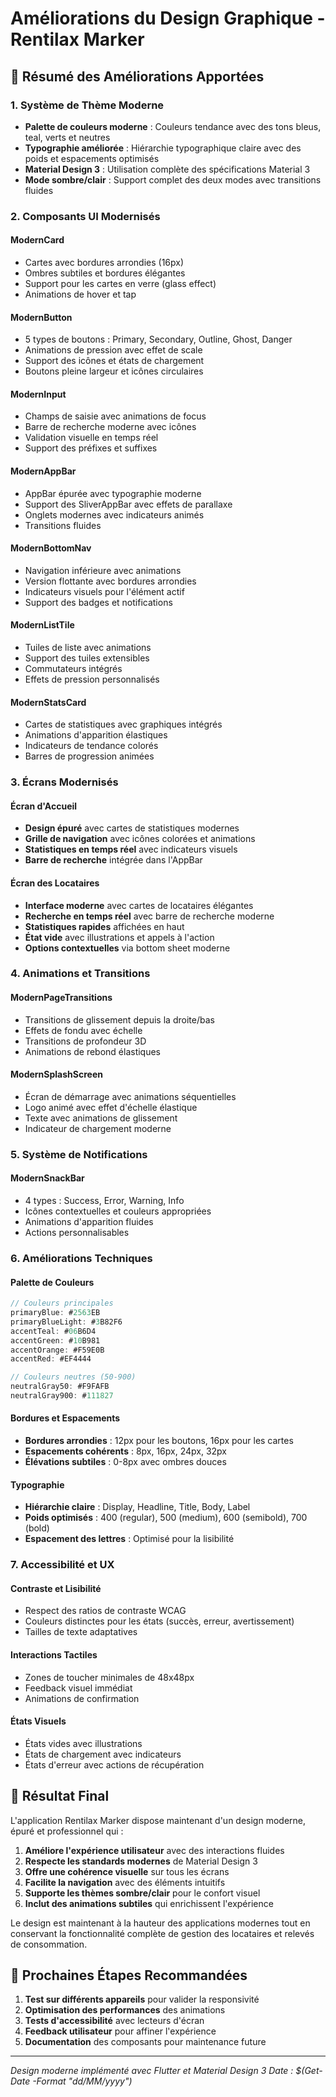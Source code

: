 # Améliorations du Design Graphique - Rentilax Marker

## 🎨 Résumé des Améliorations Apportées

### 1. **Système de Thème Moderne**
- **Palette de couleurs moderne** : Couleurs tendance avec des tons bleus, teal, verts et neutres
- **Typographie améliorée** : Hiérarchie typographique claire avec des poids et espacements optimisés
- **Material Design 3** : Utilisation complète des spécifications Material 3
- **Mode sombre/clair** : Support complet des deux modes avec transitions fluides

### 2. **Composants UI Modernisés**

#### **ModernCard**
- Cartes avec bordures arrondies (16px)
- Ombres subtiles et bordures élégantes
- Support pour les cartes en verre (glass effect)
- Animations de hover et tap

#### **ModernButton**
- 5 types de boutons : Primary, Secondary, Outline, Ghost, Danger
- Animations de pression avec effet de scale
- Support des icônes et états de chargement
- Boutons pleine largeur et icônes circulaires

#### **ModernInput**
- Champs de saisie avec animations de focus
- Barre de recherche moderne avec icônes
- Validation visuelle en temps réel
- Support des préfixes et suffixes

#### **ModernAppBar**
- AppBar épurée avec typographie moderne
- Support des SliverAppBar avec effets de parallaxe
- Onglets modernes avec indicateurs animés
- Transitions fluides

#### **ModernBottomNav**
- Navigation inférieure avec animations
- Version flottante avec bordures arrondies
- Indicateurs visuels pour l'élément actif
- Support des badges et notifications

#### **ModernListTile**
- Tuiles de liste avec animations
- Support des tuiles extensibles
- Commutateurs intégrés
- Effets de pression personnalisés

#### **ModernStatsCard**
- Cartes de statistiques avec graphiques intégrés
- Animations d'apparition élastiques
- Indicateurs de tendance colorés
- Barres de progression animées

### 3. **Écrans Modernisés**

#### **Écran d'Accueil**
- **Design épuré** avec cartes de statistiques modernes
- **Grille de navigation** avec icônes colorées et animations
- **Statistiques en temps réel** avec indicateurs visuels
- **Barre de recherche** intégrée dans l'AppBar

#### **Écran des Locataires**
- **Interface moderne** avec cartes de locataires élégantes
- **Recherche en temps réel** avec barre de recherche moderne
- **Statistiques rapides** affichées en haut
- **État vide** avec illustrations et appels à l'action
- **Options contextuelles** via bottom sheet moderne

### 4. **Animations et Transitions**

#### **ModernPageTransitions**
- Transitions de glissement depuis la droite/bas
- Effets de fondu avec échelle
- Transitions de profondeur 3D
- Animations de rebond élastiques

#### **ModernSplashScreen**
- Écran de démarrage avec animations séquentielles
- Logo animé avec effet d'échelle élastique
- Texte avec animations de glissement
- Indicateur de chargement moderne

### 5. **Système de Notifications**

#### **ModernSnackBar**
- 4 types : Success, Error, Warning, Info
- Icônes contextuelles et couleurs appropriées
- Animations d'apparition fluides
- Actions personnalisables

### 6. **Améliorations Techniques**

#### **Palette de Couleurs**
```dart
// Couleurs principales
primaryBlue: #2563EB
primaryBlueLight: #3B82F6
accentTeal: #06B6D4
accentGreen: #10B981
accentOrange: #F59E0B
accentRed: #EF4444

// Couleurs neutres (50-900)
neutralGray50: #F9FAFB
neutralGray900: #111827
```

#### **Bordures et Espacements**
- **Bordures arrondies** : 12px pour les boutons, 16px pour les cartes
- **Espacements cohérents** : 8px, 16px, 24px, 32px
- **Élévations subtiles** : 0-8px avec ombres douces

#### **Typographie**
- **Hiérarchie claire** : Display, Headline, Title, Body, Label
- **Poids optimisés** : 400 (regular), 500 (medium), 600 (semibold), 700 (bold)
- **Espacement des lettres** : Optimisé pour la lisibilité

### 7. **Accessibilité et UX**

#### **Contraste et Lisibilité**
- Respect des ratios de contraste WCAG
- Couleurs distinctes pour les états (succès, erreur, avertissement)
- Tailles de texte adaptatives

#### **Interactions Tactiles**
- Zones de toucher minimales de 48x48px
- Feedback visuel immédiat
- Animations de confirmation

#### **États Visuels**
- États vides avec illustrations
- États de chargement avec indicateurs
- États d'erreur avec actions de récupération

## 🚀 Résultat Final

L'application Rentilax Marker dispose maintenant d'un design moderne, épuré et professionnel qui :

1. **Améliore l'expérience utilisateur** avec des interactions fluides
2. **Respecte les standards modernes** de Material Design 3
3. **Offre une cohérence visuelle** sur tous les écrans
4. **Facilite la navigation** avec des éléments intuitifs
5. **Supporte les thèmes sombre/clair** pour le confort visuel
6. **Inclut des animations subtiles** qui enrichissent l'expérience

Le design est maintenant à la hauteur des applications modernes tout en conservant la fonctionnalité complète de gestion des locataires et relevés de consommation.

## 📱 Prochaines Étapes Recommandées

1. **Test sur différents appareils** pour valider la responsivité
2. **Optimisation des performances** des animations
3. **Tests d'accessibilité** avec lecteurs d'écran
4. **Feedback utilisateur** pour affiner l'expérience
5. **Documentation** des composants pour maintenance future

---

*Design moderne implémenté avec Flutter et Material Design 3*
*Date : $(Get-Date -Format "dd/MM/yyyy")*